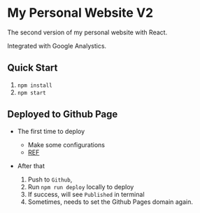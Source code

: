 # My Personal Website V2

The second version of my personal website with React.

Integrated with Google Analystics.

## Quick Start
1. `npm install`
2. `npm start`

## Deployed to Github Page
- The first time to deploy
  - Make some configurations 
  - [REF](https://hackernoon.com/how-to-deploy-a-react-app-to-github-pages)

- After that
  1. Push to `Github`, 
  2. Run `npm run deploy` locally to deploy
  3. If success, will see `Published` in terminal
  4. Sometimes, needs to set the Github Pages domain again.